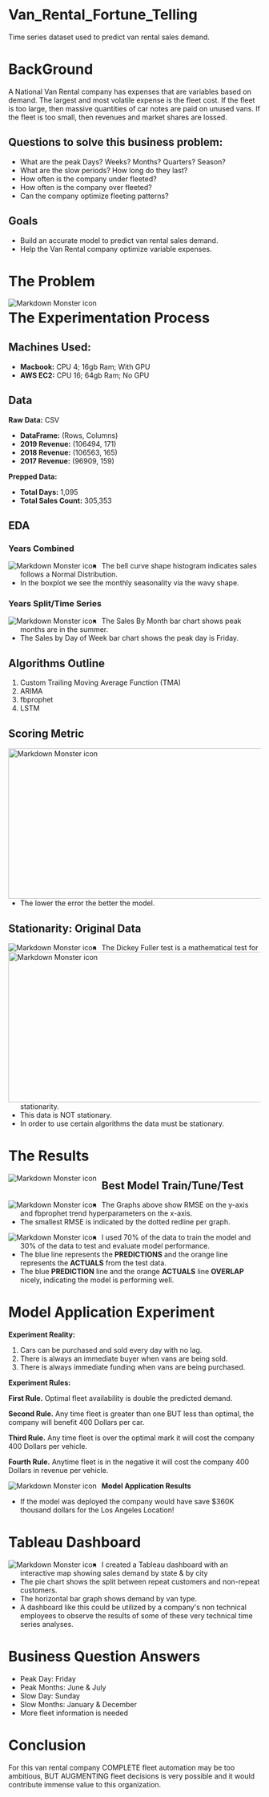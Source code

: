 # Van_Rental_Fortune_Telling
Time series dataset used to predict van rental sales demand.

<!-- #region -->
# BackGround

A National Van Rental company has expenses that are variables based on demand. The largest and most volatile expense is the fleet cost. If the fleet is too large, then massive quantities of car notes are paid on unused vans. If the fleet is too small, then revenues and market shares are lossed.


## Questions to solve this business problem: 

- What are the peak Days? Weeks? Months? Quarters? Season?
- What are the slow periods? How long do they last?
- How often is the company under fleeted?
- How often is the company over fleeted?
- Can the company optimize fleeting patterns?


## Goals

- Build an accurate model to predict van rental sales demand.
- Help the Van Rental company optimize variable expenses.


<!-- #endregion -->

# The Problem
<img src="https://github.com/Prvargas/Van_Rental_Fortune_Telling/blob/master/img/predictions.png"
     alt="Markdown Monster icon"
     style="float: left; margin-right: 10px;" />

# The Experimentation Process

<!-- #region -->
## Machines Used:
- **Macbook:** CPU 4; 16gb Ram; With GPU
- **AWS EC2:** CPU 16; 64gb Ram; No GPU

## Data

**Raw Data:** CSV
- **DataFrame:** (Rows, Columns)
- **2019 Revenue:** (106494, 171)
- **2018 Revenue:** (106563, 165)
- **2017 Revenue:** (96909, 159)


**Prepped Data:**
- **Total Days:** 1,095	 
- **Total Sales Count:** 305,353

<!-- #endregion -->

## EDA

### Years Combined
<img src="https://github.com/Prvargas/Van_Rental_Fortune_Telling/blob/master/img/eda_years_combined.png"
     alt="Markdown Monster icon"
     style="float: left; margin-right: 10px;" />

- The bell curve shape histogram indicates sales follows a Normal Distribution.
- In the boxplot we see the monthly seasonality via the wavy shape.
     
### Years Split/Time Series
<img src="https://github.com/Prvargas/Van_Rental_Fortune_Telling/blob/master/img/eda_years_split.png"
     alt="Markdown Monster icon"
     style="float: left; margin-right: 10px;" />

- The Sales By Month bar chart shows peak months are in the summer.
- The Sales by Day of Week bar chart shows the peak day is Friday.

## Algorithms Outline

1. Custom Trailing Moving Average Function (TMA)
2. ARIMA
3. fbprophet
4. LSTM



## Scoring Metric
<img src="https://github.com/Prvargas/Van_Rental_Fortune_Telling/blob/master/img/scoring_metric.png"
     alt="Markdown Monster icon"
     height="300" width="700"
     style="float: left; margin-right: 10px;" />

- The lower the error the better the model.

## Stationarity: Original Data

<img src="https://github.com/Prvargas/Van_Rental_Fortune_Telling/blob/master/img/stationarity_plot_orig.png"
     alt="Markdown Monster icon"
     style="float: left; margin-right: 10px;" />


<img src="https://github.com/Prvargas/Van_Rental_Fortune_Telling/blob/master/img/dickery_fuller_orig.png"
     alt="Markdown Monster icon"
     height="300" width="600"
     style="float: left; margin-right: 10px;" />

- The Dickey Fuller test is a mathematical test for stationarity. 
- This data is NOT stationary. 
- In order to use certain algorithms the data must be stationary.


# The Results
<img src="https://github.com/Prvargas/Van_Rental_Fortune_Telling/blob/master/img/model_results.png"
     alt="Markdown Monster icon"
     style="float: left; margin-right: 10px;" />


## Best Model Train/Tune/Test 
<img src="https://github.com/Prvargas/Van_Rental_Fortune_Telling/blob/master/img/fbprophet_tuning.png"
     alt="Markdown Monster icon"
     style="float: left; margin-right: 10px;" />

- The Graphs above show RMSE on the y-axis and fbprophet trend hyperparameters on the x-axis.
- The smallest RMSE is indicated by the dotted redline per graph.


<img src="https://github.com/Prvargas/Van_Rental_Fortune_Telling/blob/master/img/fbprophet_plot.png"
     alt="Markdown Monster icon"
     style="float: left; margin-right: 10px;" />
     
- I used 70% of the data to train the model and 30% of the data to test and evaluate model performance.
- The blue line represents the **PREDICTIONS** and the orange line represents the **ACTUALS** from the test data.
- The blue **PREDICTION** line and the orange **ACTUALS** line **OVERLAP** nicely, indicating the model is performing well. 

# Model Application Experiment
**Experiment Reality:**
1. Cars can be purchased and sold every day with no lag.
2. There is always an immediate buyer when vans are being sold.
3. There is always immediate funding when vans are being purchased.




**Experiment Rules:**

**First Rule.** Optimal fleet availability is double the predicted demand.

**Second Rule.** Any time fleet is greater than one BUT less than optimal, the company will benefit 400 Dollars per car.

**Third Rule.** Any time fleet is over the optimal mark it will cost the company 400 Dollars per vehicle.

**Fourth Rule.** Anytime fleet is in the negative it will cost the company 400 Dollars in revenue per vehicle.

<img src="https://github.com/Prvargas/Van_Rental_Fortune_Telling/blob/master/img/model_application.png"
     alt="Markdown Monster icon"
     style="float: left; margin-right: 10px;" />

**Model Application Results**
- If the model was deployed the company would have save $360K thousand dollars for the Los Angeles Location!

# Tableau Dashboard
<img src="https://github.com/Prvargas/Van_Rental_Fortune_Telling/blob/master/img/tableau.png"
     alt="Markdown Monster icon"
     style="float: left; margin-right: 10px;" />

- I created a Tableau dashboard with an interactive map showing sales demand by state & by city
- The pie chart shows the split between repeat customers and non-repeat customers.
- The horizontal bar graph shows demand by van type.
- A dashboard like this could be utilized by a company's non technical employees to observe the results of some of these very technical time series analyses. 

# Business Question Answers
- Peak Day: Friday
- Peak Months: June & July
- Slow Day: Sunday
- Slow Months: January & December
- More fleet information is needed


# Conclusion
For this van rental company COMPLETE fleet automation may be too ambitious, BUT AUGMENTING fleet decisions is very possible and it would contribute immense value to this organization.

```python

```
